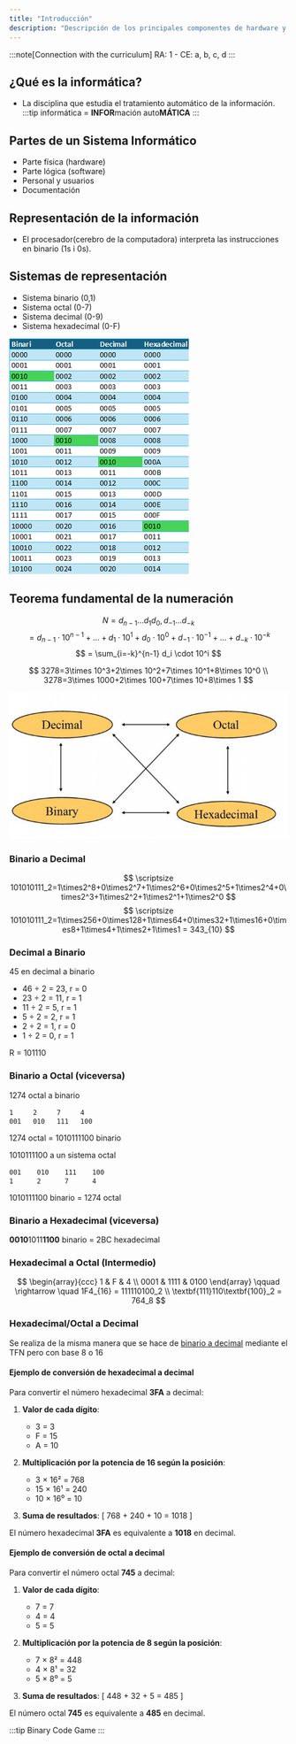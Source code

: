 ```yaml
---
title: "Introducción"
description: "Descripción de los principales componentes de hardware y su interconexión en un sistema."
---
```


<!-- :::danger[PDF UT1]
[PDF UT1 - Botón derecho "descargar"](../../../../public/ut1_es.pdf)
::: -->


:::note[Connection with the curriculum]
RA: 1 - CE: a, b, c, d
:::

## ¿Qué es la informática?
- La disciplina que estudia el tratamiento automático de la información.
:::tip
informática = **INFOR**mación auto**MÁTICA**
:::

## Partes de un Sistema Informático
- Parte física (hardware)
- Parte lógica (software) 
- Personal y usuarios
- Documentación

## Representación de la información

- El procesador(cerebro de la computadora) interpreta las instrucciones en binario (1s i 0s).

## Sistemas de representación
- Sistema binario (0,1)
- Sistema octal (0-7)
- Sistema decimal (0-9)
- Sistema hexadecimal (0-F) 

![Tabla de bases](../../../assets/ut1/TablaDeBases.png)

## Teorema fundamental de la numeración

$$
N = d_{n-1}\dots d_{1}d_{0}, d_{-1}\dots d_{-k}
$$
$$
= d_{n-1}\cdot 10^{n-1} + \dots + d_1\cdot 10^1 + d_0\cdot 10^0 + d_{-1}\cdot 10^{-1} + \dots + d_{-k}\cdot 10^{-k}
$$
$$
= \sum_{i=-k}^{n-1} d_i \cdot 10^i
$$

$$
3278=3\times 10^3+2\times 10^2+7\times 10^1+8\times 10^0 \\
3278=3\times 1000+2\times 100+7\times 10+8\times 1
$$

![Cambio de base](../../../assets/ut1/cambioBase.jpg)

### Binario a Decimal
$$
\scriptsize 101010111_2=1\times2^8+0\times2^7+1\times2^6+0\times2^5+1\times2^4+0\times2^3+1\times2^2+1\times2^1+1\times2^0
$$
$$
\scriptsize 101010111_2=1\times256+0\times128+1\times64+0\times32+1\times16+0\times8+1\times4+1\times2+1\times1 = 343_{10}
$$

### Decimal a Binario
45 en decimal a binario

- 46 ÷ 2 = 23, r = 0 
- 23 ÷ 2 = 11, r = 1 
- 11 ÷ 2 = 5, r = 1 
- 5 ÷ 2 = 2, r = 1 
- 2 ÷ 2 = 1, r = 0 
- 1 ÷ 2 = 0, r = 1

R = 101110

### Binario a Octal (viceversa)

1274 octal a binario
```
1     2     7     4
001   010   111   100
```

1274 octal = 1010111100 binario

1010111100 a un sistema octal

```
001    010    111    100
1      2      7      4 
```

1010111100 binario = 1274 octal


### Binario a Hexadecimal (viceversa)

 **0010**1011**1100** binario = 2BC hexadecimal


### Hexadecimal a Octal (Intermedio)

$$
\begin{array}{ccc}
1 & F & 4 \\
0001 & 1111 & 0100
\end{array}
\qquad \rightarrow \quad 1F4_{16} = 111110100_2 \\
\textbf{111}110\textbf{100}_2 = 764_8
$$

### Hexadecimal/Octal a Decimal

Se realiza de la misma manera que se hace de [binario a decimal](#binario-a-decimal) mediante el TFN pero con base 8 o 16

#### Ejemplo de conversión de hexadecimal a decimal

Para convertir el número hexadecimal **3FA** a decimal:

1. **Valor de cada dígito**:
   - 3 = 3
   - F = 15
   - A = 10

2. **Multiplicación por la potencia de 16 según la posición**:
   - 3 × 16² = 768
   - 15 × 16¹ = 240
   - 10 × 16⁰ = 10

3. **Suma de resultados**:
   \[ 768 + 240 + 10 = 1018 \]

El número hexadecimal **3FA** es equivalente a **1018** en decimal.


#### Ejemplo de conversión de octal a decimal

Para convertir el número octal **745** a decimal:

1. **Valor de cada dígito**:
   - 7 = 7
   - 4 = 4
   - 5 = 5

2. **Multiplicación por la potencia de 8 según la posición**:
   - 7 × 8² = 448
   - 4 × 8¹ = 32
   - 5 × 8⁰ = 5

3. **Suma de resultados**:
   \[ 448 + 32 + 5 = 485 \]

El número octal **745** es equivalente a **485** en decimal.

:::tip
Binary Code Game
:::